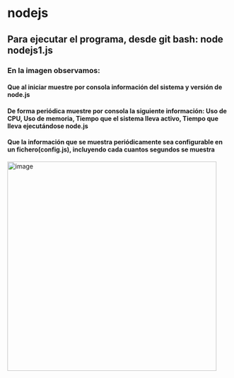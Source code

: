 # nodejs
## Para ejecutar el programa, desde git bash: node nodejs1.js
### En la imagen observamos: 
#### Que al iniciar muestre por consola información del sistema y versión de node.js 
#### De forma periódica muestre por consola la siguiente información: Uso de CPU, Uso de memoria, Tiempo que el sistema lleva activo, Tiempo que lleva ejecutándose node.js
#### Que la información que se muestra periódicamente sea configurable en un fichero(config.js), incluyendo cada cuantos segundos se muestra
<img width="473" alt="image" src="https://github.com/miguelmp02/nodejs/assets/72752961/77690d4d-d1d6-4772-8168-a31360a8461b">




